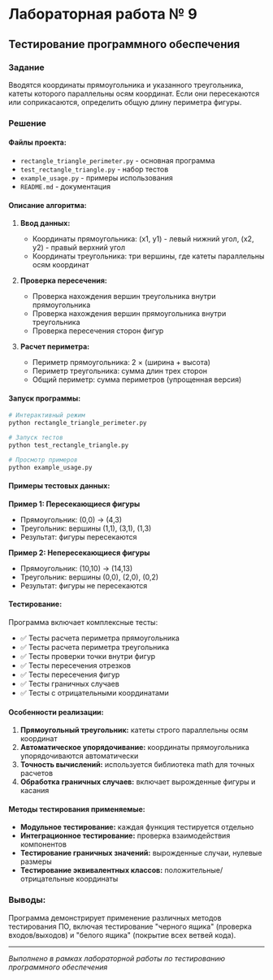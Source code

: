 # Лабораторная работа № 9

## Тестирование программного обеспечения

### Задание

Вводятся координаты прямоугольника и указанного треугольника, катеты которого параллельны осям координат. Если они пересекаются или соприкасаются, определить общую длину периметра фигуры.

### Решение

#### Файлы проекта:

- `rectangle_triangle_perimeter.py` - основная программа
- `test_rectangle_triangle.py` - набор тестов
- `example_usage.py` - примеры использования
- `README.md` - документация

#### Описание алгоритма:

1. **Ввод данных:**

   - Координаты прямоугольника: (x1, y1) - левый нижний угол, (x2, y2) - правый верхний угол
   - Координаты треугольника: три вершины, где катеты параллельны осям координат

2. **Проверка пересечения:**

   - Проверка нахождения вершин треугольника внутри прямоугольника
   - Проверка нахождения вершин прямоугольника внутри треугольника
   - Проверка пересечения сторон фигур

3. **Расчет периметра:**
   - Периметр прямоугольника: 2 × (ширина + высота)
   - Периметр треугольника: сумма длин трех сторон
   - Общий периметр: сумма периметров (упрощенная версия)

#### Запуск программы:

```bash
# Интерактивный режим
python rectangle_triangle_perimeter.py

# Запуск тестов
python test_rectangle_triangle.py

# Просмотр примеров
python example_usage.py
```

#### Примеры тестовых данных:

**Пример 1: Пересекающиеся фигуры**

- Прямоугольник: (0,0) → (4,3)
- Треугольник: вершины (1,1), (3,1), (1,3)
- Результат: фигуры пересекаются

**Пример 2: Непересекающиеся фигуры**

- Прямоугольник: (10,10) → (14,13)
- Треугольник: вершины (0,0), (2,0), (0,2)
- Результат: фигуры не пересекаются

#### Тестирование:

Программа включает комплексные тесты:

- ✅ Тесты расчета периметра прямоугольника
- ✅ Тесты расчета периметра треугольника
- ✅ Тесты проверки точки внутри фигур
- ✅ Тесты пересечения отрезков
- ✅ Тесты пересечения фигур
- ✅ Тесты граничных случаев
- ✅ Тесты с отрицательными координатами

#### Особенности реализации:

1. **Прямоугольный треугольник:** катеты строго параллельны осям координат
2. **Автоматическое упорядочивание:** координаты прямоугольника упорядочиваются автоматически
3. **Точность вычислений:** используется библиотека math для точных расчетов
4. **Обработка граничных случаев:** включает вырожденные фигуры и касания

#### Методы тестирования применяемые:

- **Модульное тестирование:** каждая функция тестируется отдельно
- **Интеграционное тестирование:** проверка взаимодействия компонентов
- **Тестирование граничных значений:** вырожденные случаи, нулевые размеры
- **Тестирование эквивалентных классов:** положительные/отрицательные координаты

### Выводы:

Программа демонстрирует применение различных методов тестирования ПО, включая тестирование "черного ящика" (проверка входов/выходов) и "белого ящика" (покрытие всех ветвей кода).

---

_Выполнено в рамках лабораторной работы по тестированию программного обеспечения_

